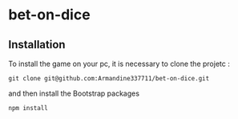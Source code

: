 # bet-on-dice

## Installation

To install the game on your pc, it is necessary to clone the projetc :

`git clone git@github.com:Armandine337711/bet-on-dice.git`

and then install the Bootstrap packages

`npm install`
